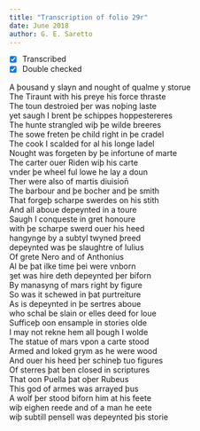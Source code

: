 ```yaml
---
title: "Transcription of folio 29r"
date: June 2018
author: G. E. Saretto
---
```


- [x] Transcribed
- [x] Double checked

A þousand y slayn and nought of qualme y storue  
The Tiraunt with his preye his force thraste  
The toun destroied þer was noþing laste  
yet saugh I brent þe schippes hoppestereres  
The hunte strangled wiþ þe wilde breeres  
The sowe freten þe child right in þe cradel  
The cook I scalded for al his longe ladel  
Nought was forgeten by þe infortune of marte  
The carter ouer Riden wiþ his carte  
vnder þe wheel ful lowe he lay a doun  
Ther were also of martis diuision̄  
The barbour and þe bocher and þe smith  
That forgeþ scharpe swerdes on his stith  
And all aboue depeynted in a toure  
Saugh I conqueste in gret honoure  
with þe scharpe swerd ouer his heed  
hangynge by a subtyl twyned þreed  
depeynted was þe slaughtre of Iulius  
Of grete Nero and of Anthonius  
Al be þat ilke time þei were vnborn  
ȝet was hire deth depeynted þer biforn  
By manasyng of mars right by figure  
So was it schewed in þat purtreiture  
As is depeynted in þe sertres aboue  
who schal be slain or elles deed for loue  
Sufficeþ oon ensample in stories olde  
I may not rekne hem all þough I wolde  
The statue of mars vpon a carte stood  
Armed and loked grym as he were wood  
And ouer his heed þer schineþ tuo figures  
Of sterres þat ben closed in scriptures  
That oon Puella þat oþer Rubeus  
This god of armes was arrayed þus  
A wolf þer stood biforn him at his feete  
wiþ eighen reede and of a man he eete  
wiþ subtill pensell was depeynted þis storie  
